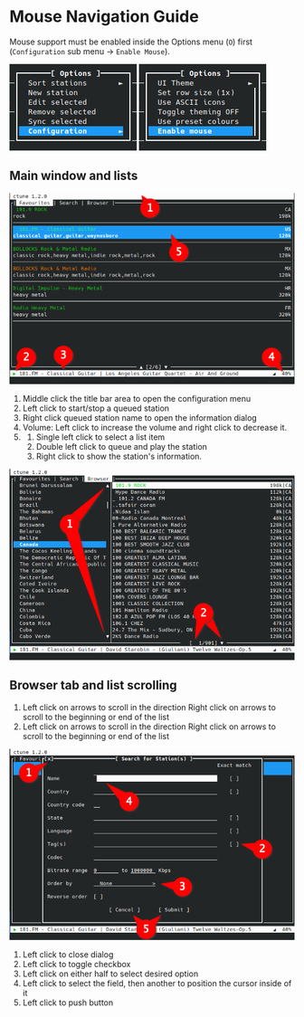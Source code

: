 # Mouse Navigation Guide

Mouse support must be enabled inside the Options menu (`O`) first (`Configuration` sub menu → `Enable Mouse`).

![Mouse enabling](enable_mouse_1.png)
![Mouse enabling](enable_mouse_2.png)

## Main window and lists

![img](annotated1_v1.2.0.png)

1. Middle click the title bar area to open the configuration menu
2. Left click to start/stop a queued station
3. Right click queued station name to open the information dialog
4. Volume: Left click to increase the volume and right click to decrease it.
5. 1. Single left click to select a list item
   2. Double left click to queue and play the station
   3. Right click to show the station's information.

![img](annotated2_v1.2.0.png)

## Browser tab and list scrolling

1. Left click on arrows to scroll in the direction
   Right click on arrows to scroll to the beginning or end of the list
2. Left click on arrows to scroll in the direction
   Right click on arrows to scroll to the beginning or end of the list


![img](annotated3_v1.2.0.png)

1. Left click to close dialog
2. Left click to toggle checkbox
3. Left click on either half to select desired option
4. Left click to select the field, then another to position the cursor inside of it
5. Left click to push button